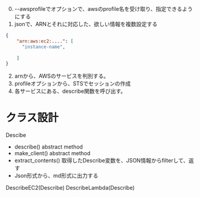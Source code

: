 0. --awsprofileでオプションで、awsのprofile名を受け取り、指定できるようにする
1. jsonで、ARNとそれに対応した、欲しい情報を複数設定する

```json
{
    "arn:aws:ec2:....": [
      "instance-name",
      
    ]
}
```

2. arnから、AWSのサービスを判別する。
3. profileオプションから、STSでセッションの作成
4. 各サービスにある、describe関数を呼び出す。


# クラス設計
Descibe
- describe() abstract method
- make_client() abstract method
- extract_contents() 取得したDescribe変数を、JSON情報からfilterして、返す 
- Json形式から、md形式に出力する

DescribeEC2(Describe)
DescribeLambda(Describe)


